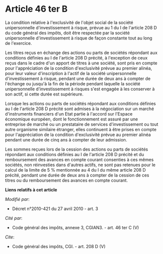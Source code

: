 # Article 46 ter B

La condition relative à l'exclusivité de l'objet social de la société unipersonnelle d'investissement à risque, prévue au 1
du I de l'article 208 D du code général des impôts, doit être respectée par la société unipersonnelle d'investissement à
risque de façon constante tout au long de l'exercice. 

Les titres reçus en échange des actions ou parts de sociétés répondant aux conditions définies au I de l'article 208 D
précité, à l'exception de ceux reçus dans le cadre d'un apport de titres à une société, sont pris en compte pour
l'appréciation de la condition d'exclusivité prévue au premier alinéa, pour leur valeur d'inscription à l'actif de la société
unipersonnelle d'investissement à risque, pendant une durée de deux ans à compter de l'échange ou jusqu'à la fin de la
période pendant laquelle la société unipersonnelle d'investissement à risques s'est engagée à les conserver à son actif, si
cette durée est supérieure. 

Lorsque les actions ou parts de sociétés répondant aux conditions définies au I de l'article 208 D précité sont admises à la
négociation sur un marché d'instruments financiers d'un Etat partie à l'accord sur l'Espace économique européen, dont le
fonctionnement est assuré par une entreprise de marché ou un prestataire de services d'investissement ou tout autre organisme
similaire étranger, elles continuent à être prises en compte pour l'appréciation de la condition d'exclusivité prévue au
premier alinéa pendant une durée de cinq ans à compter de leur admission. 

Les sommes reçues lors de la cession des actions ou parts de sociétés répondant aux conditions définies au I de l'article 208
D précité et du remboursement des avances en compte courant consenties à ces mêmes sociétés, non réinvesties dans d'autres
actifs, ne sont pas retenues pour le calcul de la limite de 5 % mentionnée au 4 du I du même article 208 D précité, pendant
une durée de deux ans à compter de la cession de ces titres ou du remboursement des avances en compte courant.

**Liens relatifs à cet article**

_Modifié par_:

  - Décret n°2010-421  du 27 avril 2010 - art. 3

_Cité par_:

  - Code général des impôts, annexe 3, CGIAN3. - art. 46 ter C (V)

_Cite_:

  - Code général des impôts, CGI. - art. 208 D (V)
